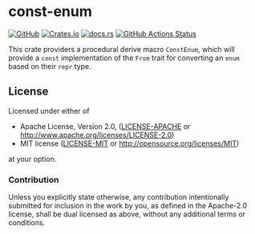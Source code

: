 # const-enum

[![GitHub](https://img.shields.io/static/v1?label=GitHub&message=const-enum&style=for-the-badge&logo=github&logoColor=white&color=informational)](https://github.com/ppmathis/const-enum)
[![Crates.io](https://img.shields.io/crates/v/const-enum?style=for-the-badge&logo=rust&logoColor=white&color=informational)](https://crates.io/crates/const-enum)
[![docs.rs](https://img.shields.io/docsrs/const-enum?style=for-the-badge&label=docs.rs&logo=rust&logoColor=white&color=informational)](https://docs.rs/const-enum)
[![GitHub Actions Status](https://img.shields.io/github/workflow/status/ppmathis/const-enum/CI/main?style=for-the-badge&logo=githubactions&logoColor=white)](https://github.com/ppmathis/const-enum/actions)

This crate providers a procedural derive macro `ConstEnum`, which will provide a `const` implementation of the `From`
trait for converting an `enum` based on their `repr` type.

## License

Licensed under either of

* Apache License, Version 2.0, ([LICENSE-APACHE](LICENSE-APACHE) or http://www.apache.org/licenses/LICENSE-2.0)
* MIT license ([LICENSE-MIT](LICENSE-MIT) or http://opensource.org/licenses/MIT)

at your option.

### Contribution

Unless you explicitly state otherwise, any contribution intentionally submitted
for inclusion in the work by you, as defined in the Apache-2.0 license, shall be dual licensed as above, without any
additional terms or conditions.
